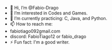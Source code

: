- 👋 Hi, I’m @Fabio-Drago
- 👀 I’m interested in Codes and Games.
- 🌱 I’m currently practicing: C, Java, and Python.
- 📫 How to reach me:
- fabiotiago092gmail.com
- discord: FabioTiago12 or fabio_drago
- ⚡ Fun fact: I'm a good writer.
